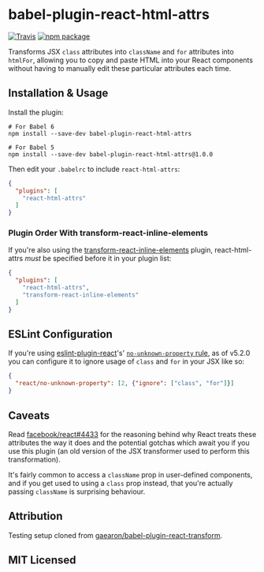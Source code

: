 # babel-plugin-react-html-attrs

[![Travis][travis-badge]][travis]
[![npm package][npm-badge]][npm]

Transforms JSX `class` attributes into `className` and `for` attributes into `htmlFor`, allowing you to copy and paste HTML into your React components without having to manually edit these particular attributes each time.

## Installation & Usage

Install the plugin:

```
# For Babel 6
npm install --save-dev babel-plugin-react-html-attrs

# For Babel 5
npm install --save-dev babel-plugin-react-html-attrs@1.0.0
```

Then edit your `.babelrc` to include `react-html-attrs`:

```json
{
  "plugins": [
    "react-html-attrs"
  ]
}
```

### Plugin Order With transform-react-inline-elements

If you're also using the [transform-react-inline-elements](https://babeljs.io/docs/plugins/transform-react-inline-elements) plugin, react-html-attrs *must* be specified before it in your plugin list:

```json
{
  "plugins": [
    "react-html-attrs",
    "transform-react-inline-elements"
  ]
}
```

## ESLint Configuration

If you're using [eslint-plugin-react](https://github.com/yannickcr/eslint-plugin-react)'s' [`no-unknown-property` rule](https://github.com/yannickcr/eslint-plugin-react/blob/master/docs/rules/no-unknown-property.md), as of v5.2.0 you can configure it to ignore usage of `class` and `for` in your JSX like so:

```json
{
  "react/no-unknown-property": [2, {"ignore": ["class", "for"]}]
}
```

## Caveats

Read [facebook/react#4433](https://github.com/facebook/react/issues/4433) for the reasoning behind why React treats these attributes the way it does and the potential gotchas which await you if you use this plugin (an old version of the JSX transformer used to perform this transformation).

It's fairly common to access a `className` prop in user-defined components, and if you get used to using a `class` prop instead, that you're actually passing `className` is surprising behaviour.

## Attribution

Testing setup cloned from [gaearon/babel-plugin-react-transform](https://github.com/gaearon/babel-plugin-react-transform).

## MIT Licensed

[travis-badge]: https://img.shields.io/travis/insin/babel-plugin-react-html-attrs/master.png?style=flat-square
[travis]: https://travis-ci.org/insin/babel-plugin-react-html-attrs

[npm-badge]: https://img.shields.io/npm/v/babel-plugin-react-html-attrs.png?style=flat-square
[npm]: https://www.npmjs.org/package/babel-plugin-react-html-attrs
